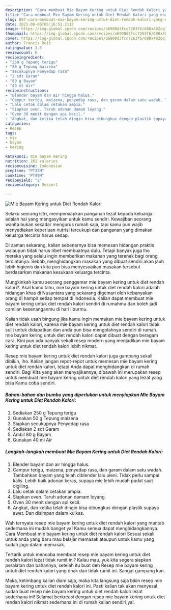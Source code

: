 ```yaml
---
description: "Cara membuat Mie Bayam Kering untuk Diet Rendah Kalori yang enak Untuk Jualan"
title: "Cara membuat Mie Bayam Kering untuk Diet Rendah Kalori yang enak Untuk Jualan"
slug: 897-cara-membuat-mie-bayam-kering-untuk-diet-rendah-kalori-yang-enak-untuk-jualan
date: 2021-06-06T05:16:51.211Z
image: https://img-global.cpcdn.com/recipes/a6900d3fcc7263f6/680x482cq70/mie-bayam-kering-untuk-diet-rendah-kalori-foto-resep-utama.jpg
thumbnail: https://img-global.cpcdn.com/recipes/a6900d3fcc7263f6/680x482cq70/mie-bayam-kering-untuk-diet-rendah-kalori-foto-resep-utama.jpg
cover: https://img-global.cpcdn.com/recipes/a6900d3fcc7263f6/680x482cq70/mie-bayam-kering-untuk-diet-rendah-kalori-foto-resep-utama.jpg
author: Francis Ruiz
ratingvalue: 3.5
reviewcount: 6
recipeingredient:
- "250 g Tepung terigu"
- "50 g Tepung maizena"
- "secukupnya Penyedap rasa"
- "2 sdt Garam"
- "80 g Bayam"
- "40 ml Air"
recipeinstructions:
- "Blender bayam dan air hingga halus."
- "Campur terigu, maizena, penyedap rasa, dan garam dalam satu wadah. Tambahkan bayam yang telah diblender lalu uleni. Tidak perlu sampai kalis. Lebih baik adonan keras, supaya mie lebih mudah padat saat digiling."
- "Lalu cetak dalam cetakan ampia."
- "Siapkan oven. Taruh adonan damam loyang."
- "Oven 30 menit dengan api kecil."
- "Angkat, dan ketika telah dingin bisa dibungkus dengan plastik supaya awet. Dan disimpan dalam kulkas."
categories:
- Resep
tags:
- mie
- bayam
- kering

katakunci: mie bayam kering 
nutrition: 261 calories
recipecuisine: Indonesian
preptime: "PT32M"
cooktime: "PT49M"
recipeyield: "2"
recipecategory: Dessert

---
```



![Mie Bayam Kering untuk Diet Rendah Kalori](https://img-global.cpcdn.com/recipes/a6900d3fcc7263f6/680x482cq70/mie-bayam-kering-untuk-diet-rendah-kalori-foto-resep-utama.jpg)

Selaku seorang istri, mempersiapkan panganan lezat kepada keluarga adalah hal yang mengasyikan untuk kamu sendiri. Kewajiban seorang  wanita bukan sekadar mengurus rumah saja, tapi kamu pun wajib menyediakan keperluan nutrisi tercukupi dan panganan yang dimakan keluarga tercinta harus sedap.

Di zaman  sekarang, kalian sebenarnya bisa memesan hidangan praktis walaupun tidak harus ribet membuatnya dulu. Tetapi banyak juga lho mereka yang selalu ingin memberikan makanan yang terenak bagi orang tercintanya. Sebab, menghidangkan masakan yang dibuat sendiri akan jauh lebih higienis dan kita pun bisa menyesuaikan masakan tersebut berdasarkan makanan kesukaan keluarga tercinta. 



Mungkinkah kamu seorang penggemar mie bayam kering untuk diet rendah kalori?. Asal kamu tahu, mie bayam kering untuk diet rendah kalori adalah hidangan khas di Nusantara yang sekarang digemari oleh kebanyakan orang di hampir setiap tempat di Indonesia. Kalian dapat membuat mie bayam kering untuk diet rendah kalori sendiri di rumahmu dan boleh jadi camilan kesenanganmu di hari liburmu.

Kalian tidak usah bingung jika kamu ingin memakan mie bayam kering untuk diet rendah kalori, karena mie bayam kering untuk diet rendah kalori tidak sulit untuk didapatkan dan anda pun bisa mengolahnya sendiri di rumah. mie bayam kering untuk diet rendah kalori dapat dibuat dengan beragam cara. Kini pun ada banyak sekali resep modern yang menjadikan mie bayam kering untuk diet rendah kalori lebih nikmat.

Resep mie bayam kering untuk diet rendah kalori juga gampang sekali dibikin, lho. Kalian jangan repot-repot untuk memesan mie bayam kering untuk diet rendah kalori, tetapi Anda dapat menghidangkan di rumah sendiri. Bagi Kita yang akan menyajikannya, dibawah ini merupakan resep untuk membuat mie bayam kering untuk diet rendah kalori yang lezat yang bisa Kamu coba sendiri.

<!--inarticleads1-->

##### Bahan-bahan dan bumbu yang diperlukan untuk menyiapkan Mie Bayam Kering untuk Diet Rendah Kalori:

1. Sediakan 250 g Tepung terigu
1. Gunakan 50 g Tepung maizena
1. Siapkan secukupnya Penyedap rasa
1. Sediakan 2 sdt Garam
1. Ambil 80 g Bayam
1. Gunakan 40 ml Air




<!--inarticleads2-->

##### Langkah-langkah membuat Mie Bayam Kering untuk Diet Rendah Kalori:

1. Blender bayam dan air hingga halus.
1. Campur terigu, maizena, penyedap rasa, dan garam dalam satu wadah. Tambahkan bayam yang telah diblender lalu uleni. Tidak perlu sampai kalis. Lebih baik adonan keras, supaya mie lebih mudah padat saat digiling.
1. Lalu cetak dalam cetakan ampia.
1. Siapkan oven. Taruh adonan damam loyang.
1. Oven 30 menit dengan api kecil.
1. Angkat, dan ketika telah dingin bisa dibungkus dengan plastik supaya awet. Dan disimpan dalam kulkas.




Wah ternyata resep mie bayam kering untuk diet rendah kalori yang mantab sederhana ini mudah banget ya! Kamu semua dapat menghidangkannya. Cara Membuat mie bayam kering untuk diet rendah kalori Sesuai sekali untuk anda yang baru mau belajar memasak ataupun untuk kamu yang sudah jago dalam memasak.

Tertarik untuk mencoba membuat resep mie bayam kering untuk diet rendah kalori lezat tidak rumit ini? Kalau mau, yuk kita segera siapkan peralatan dan bahannya, setelah itu buat deh Resep mie bayam kering untuk diet rendah kalori yang enak dan tidak rumit ini. Sangat gampang kan. 

Maka, ketimbang kalian diam saja, maka kita langsung saja bikin resep mie bayam kering untuk diet rendah kalori ini. Pasti kalian tak akan menyesal sudah buat resep mie bayam kering untuk diet rendah kalori lezat sederhana ini! Selamat berkreasi dengan resep mie bayam kering untuk diet rendah kalori nikmat sederhana ini di rumah kalian sendiri,ya!.

